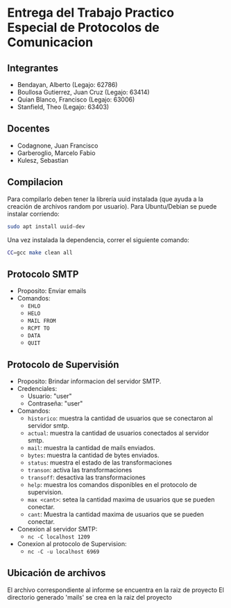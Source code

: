 # Entrega del Trabajo Practico Especial de Protocolos de Comunicacion

## Integrantes

- Bendayan, Alberto (Legajo: 62786)
- Boullosa Gutierrez, Juan Cruz (Legajo: 63414)
- Quian Blanco, Francisco (Legajo: 63006)
- Stanfield, Theo (Legajo: 63403)

## Docentes

- Codagnone, Juan Francisco
- Garberoglio, Marcelo Fabio
- Kulesz, Sebastian

## Compilacion

Para compilarlo deben tener la librería uuid instalada (que ayuda a la creación de archivos random por usuario).
Para Ubuntu/Debian se puede instalar corriendo:

```bash
sudo apt install uuid-dev
```

Una vez instalada la dependencia, correr el siguiente comando:

```bash
CC=gcc make clean all
```

## Protocolo SMTP

- Proposito: Enviar emails
- Comandos:
  - `EHLO`
  - `HELO`
  - `MAIL FROM`
  - `RCPT TO`
  - `DATA`
  - `QUIT`

## Protocolo de Supervisión

- Proposito: Brindar informacion del servidor SMTP.
- Credenciales:
  - Usuario: "user"
  - Contraseña: "user"
- Comandos:
  - `historico`: muestra la cantidad de usuarios que se conectaron al servidor smtp.
  - `actual`: muestra la cantidad de usuarios conectados al servidor smtp.
  - `mail`: muestra la cantidad de mails enviados.
  - `bytes`: muestra la cantidad de bytes enviados.
  - `status`: muestra el estado de las transformaciones
  - `transon`: activa las transformaciones
  - `transoff`: desactiva las transformaciones
  - `help`: muestra los comandos disponibles en el protocolo de supervision.
  - `max <cant>`: setea la cantidad maxima de usuarios que se pueden conectar.
  - `cant`: Muestra la cantidad maxima de usuarios que se pueden conectar.
- Conexion al servidor SMTP:
  - `nc -C localhost 1209`
- Conexion al protocolo de Supervision:
  - `nc -C -u localhost 6969`

## Ubicación de archivos
El archivo correspondiente al informe se encuentra en la raiz de proyecto
El directorio generado 'mails' se crea en la raiz del proyecto
